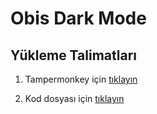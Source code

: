 # Obis Dark Mode

## Yükleme Talimatları
1. Tampermonkey için [tıklayın](https://chrome.google.com/webstore/detail/tampermonkey/dhdgffkkebhmkfjojejmpbldmpobfkfo)

2. Kod dosyası için [tıklayın](https://github.com/Acidooo/obis-dark-mode/raw/master/Obis-Sorter%26DarkMode.user.js)
